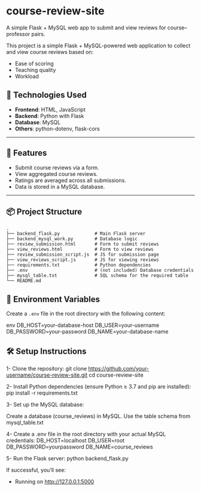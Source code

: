 # course-review-site
A simple Flask + MySQL web app to submit and view reviews for course–professor pairs.

This project is a simple Flask + MySQL-powered web application to collect and view course reviews based on:
- Ease of scoring
- Teaching quality
- Workload

## 🔧 Technologies Used

- **Frontend**: HTML, JavaScript
- **Backend**: Python with Flask
- **Database**: MySQL
- **Others**: python-dotenv, flask-cors

---

## 🚀 Features

- Submit course reviews via a form.
- View aggregated course reviews.
- Ratings are averaged across all submissions.
- Data is stored in a MySQL database.

---

## 📦 Project Structure

```plaintext
.
├── backend_flask.py             # Main Flask server
├── backend_mysql_work.py        # Database logic
├── review_submission.html       # Form to submit reviews
├── view_reviews.html            # Form to view reviews
├── review_submission_script.js  # JS for submission page
├── view_reviews_script.js       # JS for viewing reviews
├── requirements.txt             # Python dependencies
├── .env                         # (not included) Database credentials
├── mysql_table.txt              # SQL schema for the required table
└── README.md
```


## 📁 Environment Variables

Create a `.env` file in the root directory with the following content:

env
DB_HOST=your-database-host
DB_USER=your-username
DB_PASSWORD=your-password
DB_NAME=your-database-name


## 🛠️ Setup Instructions
1- Clone the repository:
git clone https://github.com/your-username/course-review-site.git
cd course-review-site

2- Install Python dependencies (ensure Python ≥ 3.7 and pip are installed):
pip install -r requirements.txt

3- Set up the MySQL database:

Create a database (course_reviews) in MySQL.
Use the table schema from mysql_table.txt

4- Create a .env file in the root directory with your actual MySQL credentials:
DB_HOST=localhost
DB_USER=root
DB_PASSWORD=yourpassword
DB_NAME=course_reviews

5- Run the Flask server:
python backend_flask.py

If successful, you’ll see:
* Running on http://127.0.0.1:5000

